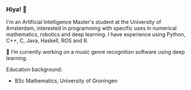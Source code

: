 ### Hiya! 👋

I'm an Artificial Intelligence Master's student at the University of Amsterdam, interested in programming with specific uses in numerical mathematics, robotics and deep learning. 
I have experience using Python, C++, C, Java, Haskell, ROS and R.

🔭 I’m currently working on a music genre recognition software using deep learning.

Education background:
- BSc Mathematics, University of Groningen


<!--
**egerhether/egerhether** is a ✨ _special_ ✨ repository because its `README.md` (this file) appears on your GitHub profile.

Here are some ideas to get you started:

- 🔭 I’m currently working on ...

- 👯 I’m looking to collaborate on ...
- 🤔 I’m looking for help with ...
- 💬 Ask me about ...
- 📫 How to reach me: ...
- 😄 Pronouns: ...
- ⚡ Fun fact: ...
-->
